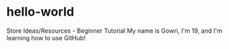 # hello-world
Store Ideas/Resources - Beginner Tutorial
My name is Gowri, I'm 19, and I'm learning how to use GitHub!
